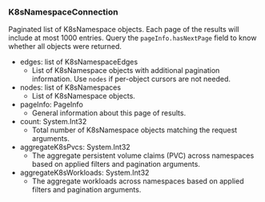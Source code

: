 ### K8sNamespaceConnection
Paginated list of K8sNamespace objects. Each page of the results will include at most 1000 entries. Query the `pageInfo.hasNextPage` field to know whether all objects were returned.

- edges: list of K8sNamespaceEdges
  - List of K8sNamespace objects with additional pagination information. Use `nodes` if per-object cursors are not needed.
- nodes: list of K8sNamespaces
  - List of K8sNamespace objects.
- pageInfo: PageInfo
  - General information about this page of results.
- count: System.Int32
  - Total number of K8sNamespace objects matching the request arguments.
- aggregateK8sPvcs: System.Int32
  - The aggregate persistent volume claims (PVC) across namespaces based on applied filters and pagination arguments.
- aggregateK8sWorkloads: System.Int32
  - The aggregate workloads across namespaces based on applied filters and pagination arguments.
